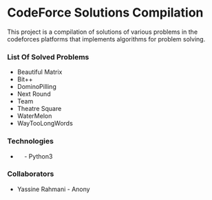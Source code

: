 # CodeForce Solutions Compilation
This project is a compilation of solutions of various problems in the codeforces platforms that implements algorithms for problem solving.
### List Of Solved Problems
+ Beautiful Matrix
+ Bit++
+ DominoPilling
+ Next Round
+ Team
+ Theatre Square
+ WaterMelon
+ WayTooLongWords
### Technologies
+ <img src="https://cdn.iconscout.com/icon/free/png-256/free-python-3629591-3032289.png"  width="12" height="12"> - Python3
### Collaborators
+ Yassine Rahmani - Anony
